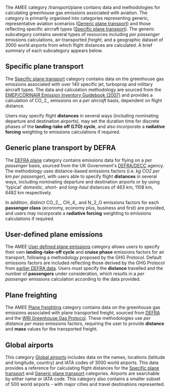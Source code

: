 The AMEE category /transport/plane contains data and methodologies for
calculating greenhouse gas emissions associated with aviation. The
category is primarily organised into categories representing generic,
representative aviation scenarios ([Generic plane
transport](Plane_Generic_Defra)) and those reflecting specific aircraft
types ([Specific plane transport](Specific_plane_transport)). The
generic subcategory contains several types of resources including *per
passenger* emissions calculations, air-transported *freight*, and a
geographic dataset of 3000 world airports from which flight distances
are calculated. A brief summary of each subcategory appears below.

## Specific plane transport

The [Specific plane transport](Specific_plane_transport) category
contains data on the greenhouse gas emissions associated with over 140
specific jet, turboprop and military aircraft types. The data and
calculation methodology are sourced from the [EMEP/CORINAIR Emission
Inventory Guidebook
(2007)](http://www.eea.europa.eu/publications/EMEPCORINAIR5/page017.html)
and provides a calculation of CO,,2,, emissions on a *per aircraft*
basis, dependent on flight distance.

Users may specify flight **distances** in several ways (including
nominating departure and destination airports), may set the duration
time for discrete phases of the **landing-take off (LTO) cycle**, and
also incorporate a **radiative forcing** weighting to emissions
calculations if required.

## Generic plane transport by DEFRA

The [DEFRA plane](Plane_Generic_Defra) category contains emissions data
for flying on a *per passenger* basis, sourced from the UK Government's
[DEFRA/DECC](http://www.defra.gov.uk/environment/business/reporting/conversion-factors.htm)
agency. The methodology uses distance-based emissions factors (i.e. *kg
CO2 per km per passenger*), with users able to specify flight
**distances** in several ways, including nominating departure and
destination airports or by using 'typical' *domestic*, *short-* and
*long-haul* distances of 463 km, 1108 km, 6482 km respectively.

In addition, distinct CO,,2,,, CH,,4,, and N,,2,,O emissions factors for
each **passenger class** (economy, economy plus, business and first) are
provided, and users may incorporate a **radiative forcing** weighting to
emissions calculations if required.

## User-defined plane emissions

The AMEE [User defined plane emissions](User_defined_plane_emissions)
category allows users to specify their own **landing-take-off cycle**
and **cruise phase** emissions factors for air transport, following a
methodology proposed by the GHG Protocol. Default emissions factors are
included reflecting those derived by the GHG Protocol from [earlier
DEFRA
data](http://www.defra.gov.uk/environment/business/reporting/pdf/envrpgas-annexes.pdf).
Users must specify the **distance** travelled and the number of
**passengers** under consideration, which results in a *per passenger*
emissions calculation according to the data provided.

## Plane freighting

The AMEE [Plane freighting](Plane_freighting) category contains data on
the greenhouse gas emissions associated with plane transported freight,
sourced from
[DEFRA](http://www.defra.gov.uk/environment/business/reporting/pdf/ghg-cf-guidelines2008.pdf)
and the [WRI Greenhouse Gas
Protocol](http://www.ghgprotocol.org/calculation-tools/all-tools). These
methodologies use *per distance per mass* emissions factors, requiring
the user to provide **distance** and **mass** values for the transported
freight.

## Global airports

This category [Global airports](Global_airports) includes data on the
names, locations (latitude and longitude, country) and IATA codes of
3000 world airports. This data provides a reference for calculating
flight distances for the [Specific plane
transport](Specific_plane_transport) and [Generic plane
transport](Generic_plane_transport) categories. Airports are searchable
by either name or IATA code. This category also contains a smaller
subset of 500 world airports - with major cities and travel destinations
represented.

